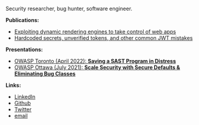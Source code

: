 Security researcher, bug hunter, software engineer.

**Publications:**

<ul>
	<li>
		<a href="https://semgrep.dev/blog/2020/exploiting-dynamic-rendering-engines-to-take-control-of-web-apps/" target="_blank" rel=”noopener”>
			Exploiting dynamic rendering engines to take control of web apps
		</a>
	</li>
	<li>
		<a href="https://semgrep.dev/blog/2020/hardcoded-secrets-unverified-tokens-and-other-common-jwt-mistakes/" target="_blank" rel=”noopener”>
			Hardcoded secrets, unverified tokens, and other common JWT mistakes
		</a>
	</li>
</ul>


**Presentations:**

<ul>
	<li>
		<a href="https://www.youtube.com/live/RL-TYdj2QYE?si=qii81p0kpC7oE5tI" target="_blank" rel=”noopener”>
			OWASP Toronto (April 2022): <strong>Saving a SAST Program in Distress</strong>
		</a>
	</li>
	<li>
		<a href="https://www.youtube.com/live/Y54jVUBG7ks?si=CKNbaMO1lAyxrp4R" target="_blank" rel=”noopener”>
			OWASP Ottawa (July 2021): <strong>Scale Security with Secure Defaults & Eliminating Bug Classes</strong>
		</a>
	</li>
</ul>


**Links:**

<ul>
	<li><a href="https://www.linkedin.com/in/vasilii-ermilov/" target="_blank" rel=”noopener”>LinkedIn</a></li>
	<li><a href="https://github.com/inkz" target="_blank" rel=”noopener”>Github</a></li>
	<li><a href="https://twitter.com/ermil0v" target="_blank" rel=”noopener”>Twitter</a></li>
	<li><a href="mailto:vasilii.a.ermilov@gmail.com" target="_blank" rel=”noopener”>email</a></li>
</ul>
